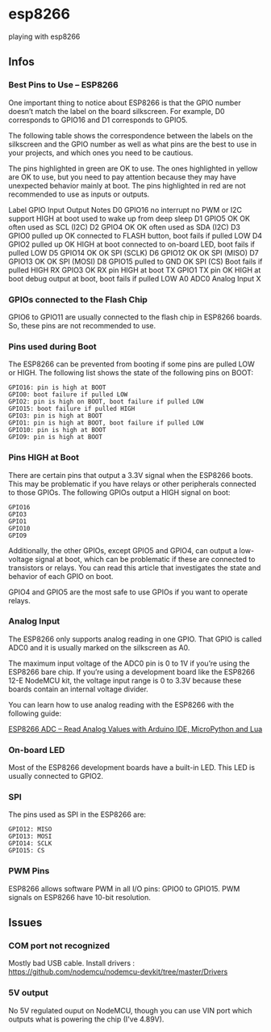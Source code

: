 # esp8266
playing with esp8266

## Infos

### Best Pins to Use – ESP8266

One important thing to notice about ESP8266 is that the GPIO number doesn’t match the label on the board silkscreen. For example, D0 corresponds to GPIO16 and D1 corresponds to GPIO5.

The following table shows the correspondence between the labels on the silkscreen and the GPIO number as well as what pins are the best to use in your projects, and which ones you need to be cautious.

The pins highlighted in green are OK to use. The ones highlighted in yellow are OK to use, but you need to pay attention because they may have unexpected behavior mainly at boot. The pins highlighted in red are not recommended to use as inputs or outputs. 

Label	GPIO	Input	Output	Notes
D0	GPIO16	no interrupt	no PWM or I2C support	HIGH at boot
used to wake up from deep sleep
D1	GPIO5	OK	OK	often used as SCL (I2C)
D2	GPIO4	OK	OK	often used as SDA (I2C)
D3	GPIO0	pulled up	OK	connected to FLASH button, boot fails if pulled LOW
D4	GPIO2	pulled up	OK	HIGH at boot
connected to on-board LED, boot fails if pulled LOW
D5	GPIO14	OK	OK	SPI (SCLK)
D6	GPIO12	OK	OK	SPI (MISO)
D7	GPIO13	OK	OK	SPI (MOSI)
D8	GPIO15	pulled to GND	OK	SPI (CS)
Boot fails if pulled HIGH
RX	GPIO3	OK	RX pin	HIGH at boot
TX	GPIO1	TX pin	OK	HIGH at boot
debug output at boot, boot fails if pulled LOW
A0	ADC0	Analog Input	X


### GPIOs connected to the Flash Chip

GPIO6 to GPIO11 are usually connected to the flash chip in ESP8266 boards. So, these pins are not recommended to use. 


### Pins used during Boot

The ESP8266 can be prevented from booting if some pins are pulled LOW or HIGH. The following list shows the state of the following pins on BOOT:

    GPIO16: pin is high at BOOT
    GPIO0: boot failure if pulled LOW
    GPIO2: pin is high on BOOT, boot failure if pulled LOW
    GPIO15: boot failure if pulled HIGH
    GPIO3: pin is high at BOOT
    GPIO1: pin is high at BOOT, boot failure if pulled LOW
    GPIO10: pin is high at BOOT
    GPIO9: pin is high at BOOT


### Pins HIGH at Boot

There are certain pins that output a 3.3V signal when the ESP8266 boots. This may be problematic if you have relays or other peripherals connected to those GPIOs. The following GPIOs output a HIGH signal on boot:

    GPIO16
    GPIO3
    GPIO1
    GPIO10
    GPIO9

Additionally, the other GPIOs, except GPIO5 and GPIO4, can output a low-voltage signal at boot, which can be problematic if these are connected to transistors or relays. You can read this article that investigates the state and behavior of each GPIO on boot.

GPIO4 and GPIO5 are the most safe to use GPIOs if you want to operate relays.


### Analog Input

The ESP8266 only supports analog reading in one GPIO. That GPIO is called ADC0 and it is usually marked on the silkscreen as A0.

The maximum input voltage of the ADC0 pin is 0 to 1V if you’re using the ESP8266 bare chip. If you’re using a development board like the ESP8266 12-E NodeMCU kit, the voltage input range is 0 to 3.3V because these boards contain an internal voltage divider.

You can learn how to use analog reading with the ESP8266 with the following guide:

[ESP8266 ADC – Read Analog Values with Arduino IDE, MicroPython and Lua](https://randomnerdtutorials.com/esp8266-adc-reading-analog-values-with-nodemcu/)


### On-board LED

Most of the ESP8266 development boards have a built-in LED. This LED is usually connected to GPIO2.


### SPI

The pins used as SPI in the ESP8266 are:

    GPIO12: MISO
    GPIO13: MOSI
    GPIO14: SCLK
    GPIO15: CS


### PWM Pins

ESP8266 allows software PWM in all I/O pins: GPIO0 to GPIO15. PWM signals on ESP8266 have 10-bit resolution.

## Issues

### COM port not recognized

Mostly bad USB cable.
Install drivers : https://github.com/nodemcu/nodemcu-devkit/tree/master/Drivers

### 5V output

No 5V regulated ouput on NodeMCU, though you can use VIN port which outputs what is powering the chip (I've 4.89V).

